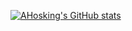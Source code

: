 [![AHosking's GitHub stats](https://github-readme-stats.vercel.app/api?username=ahosking&count_private=true&show_icons=true&theme=onedark)](https://github.com/ahosking)

<!--
**ahosking/ahosking** is a ✨ _special_ ✨ repository because its `README.md` (this file) appears on your GitHub profile.

Here are some ideas to get you started:

- 🔭 I’m currently working on ...
- 🌱 I’m currently learning ...
- 👯 I’m looking to collaborate on ...
- 🤔 I’m looking for help with ...
- 💬 Ask me about ...
- 📫 How to reach me: ...
- 😄 Pronouns: ...
- ⚡ Fun fact: ...
-->
